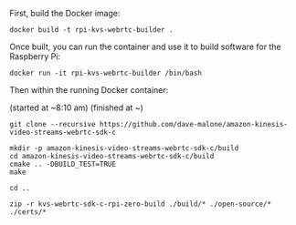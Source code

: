 
First, build the Docker image:
```
docker build -t rpi-kvs-webrtc-builder .
```

Once built, you can run the container and use it to build software for the Raspberry Pi:
```
docker run -it rpi-kvs-webrtc-builder /bin/bash
```

Then within the running Docker container:

(started at ~8:10 am)
(finished at ~)

```
git clone --recursive https://github.com/dave-malone/amazon-kinesis-video-streams-webrtc-sdk-c

mkdir -p amazon-kinesis-video-streams-webrtc-sdk-c/build
cd amazon-kinesis-video-streams-webrtc-sdk-c/build
cmake .. -DBUILD_TEST=TRUE
make

cd ..

zip -r kvs-webrtc-sdk-c-rpi-zero-build ./build/* ./open-source/* ./certs/*

```
